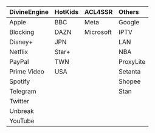 | DivineEngine | HotKids | ACL4SSR   | Others    |
| :----------- | :------ | :-------- | :-------- |
| Apple        | BBC     | Meta      | Google    |
| Blocking     | DAZN    | Microsoft | IPTV      |
| Disney+      | JPN     |           | LAN       |
| Netflix      | Star+   |           | NBA       |
| PayPal       | TWN     |           | ProxyLite |
| Prime Video  | USA     |           | Setanta   |
| Spotify      |         |           | Shopee    |
| Telegram     |         |           | Stan      |
| Twitter      |         |           |           |
| Unbreak      |         |           |           |
| YouTube      |         |           |           |
